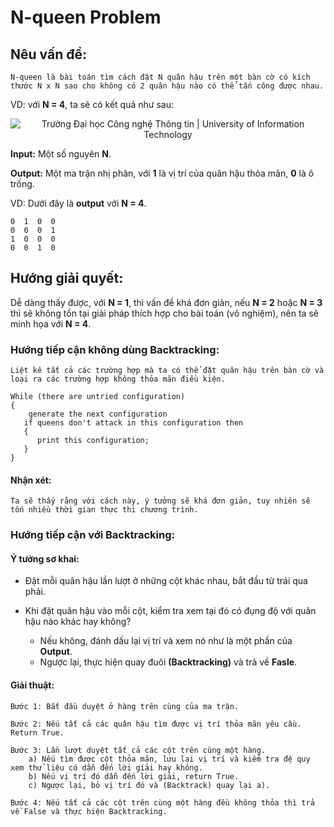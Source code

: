 # N-queen Problem
## __Nêu vấn đề:__

    N-queen là bài toán tìm cách đặt N quân hậu trên một bàn cờ có kích thước N x N sao cho không có 2 quân hậu nào có thể tấn công được nhau.

VD: với __N = 4__, ta sẽ có kết quả như sau:
<p align="center">
  <a title="4-queen" style="border: none;">
    <img src="https://media.geeksforgeeks.org/wp-content/uploads/N_Queen_Problem.jpg" alt="Trường Đại học Công nghệ Thông tin | University of Information Technology">
  </a>
</p>

__Input:__ Một số nguyên __N__.

__Output:__ Một ma trận nhị phân, với __1__ là vị trí của quân hậu thỏa mãn, __0__ là ô trống.

VD: Dưới đây là __output__ với __N = 4__.

    0  1  0  0
    0  0  0  1
    1  0  0  0
    0  0  1  0

## __Hướng giải quyết:__
Dễ dàng thấy được, với __N = 1__, thì vấn đề khá đơn giản, nếu __N = 2__ hoặc __N = 3__ thì sẽ không tồn tại giải pháp thích hợp cho bài toán (vô nghiệm), nên ta sẽ minh họa với __N = 4__.

### __Hướng tiếp cận không dùng Backtracking__:
    Liệt kê tất cả các trường hợp mà ta có thể đặt quân hậu trên bàn cờ và loại ra các trường hợp không thỏa mãn điều kiện.

```
While (there are untried configuration)
{
    generate the next configuration
   if queens don't attack in this configuration then
   {
      print this configuration;
   }
}
````
#### __Nhận xét__:
    Ta sẽ thấy rằng với cách này, ý tưởng sẽ khá đơn giản, tuy nhiên sẽ tốn nhiều thời gian thực thi chương trình.

### __Hướng tiếp cận với Backtracking__:

#### Ý tưởng sơ khai: ####

- Đặt mỗi quân hậu lần lượt ở những cột khác nhau, bắt đầu từ trái qua phải.
- Khi đặt quân hậu vào mỗi cột, kiểm tra xem tại đó có đụng độ với quân hậu nào khác hay không?
    
    * Nếu không, đánh dấu lại vị trí và xem nó như là một phần của __Output__.
    * Ngược lại, thực hiện quay đuôi __(Backtracking)__ và trả về __Fasle__.

#### Giải thuật: ####

    Bước 1: Bắt đầu duyệt ở hàng trên cùng của ma trận.

    Bước 2: Nếu tất cả các quân hậu tìm được vị trí thỏa mãn yêu cầu. Return True.

    Bước 3: Lần lượt duyệt tất cả các cột trên cùng một hàng.
        a) Nếu tìm được cột thỏa mãn, lưu lại vị trí và kiểm tra đệ quy xem thử liệu có dẫn đến lời giải hay không.
        b) Nếu vị trí đó dẫn đến lời giải, return True.
        c) Ngược lại, bỏ vị trí đó và (Backtrack) quay lại a).

    Bước 4: Nếu tất cả các cột trên cùng một hàng đều không thỏa thì trả về False và thực hiện Backtracking.



     



